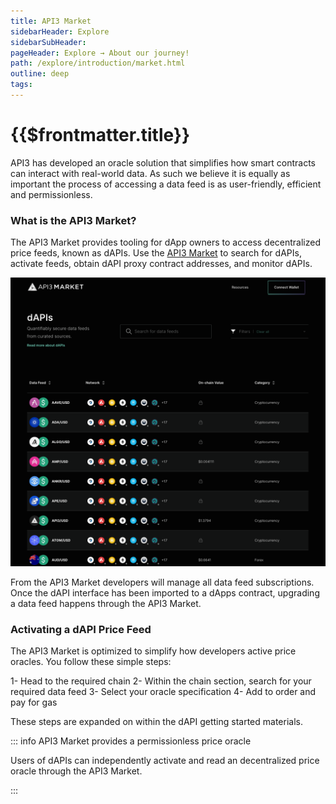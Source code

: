 ```yaml
---
title: API3 Market
sidebarHeader: Explore
sidebarSubHeader:
pageHeader: Explore → About our journey!
path: /explore/introduction/market.html
outline: deep
tags:
---
```


<PageHeader/>

<SearchHighlight/>

<FlexStartTag/>

# {{$frontmatter.title}}

API3 has developed an oracle solution that simplifies how smart contracts can
interact with real-world data. As such we believe it is equally as important the
process of accessing a data feed is as user-friendly, efficient and
permissionless.

### What is the API3 Market?

The API3 Market provides tooling for dApp owners to access decentralized price
feeds, known as dAPIs. Use the [API3 Market](https://market.api3.org) to search
for dAPIs, activate feeds, obtain dAPI proxy contract addresses, and monitor
dAPIs.

<img src="../assets/images/API3_market_march2023_v1.png" style="width:1200px">

From the API3 Market developers will manage all data feed subscriptions. Once
the dAPI interface has been imported to a dApps contract, upgrading a data feed
happens through the API3 Market.

### Activating a dAPI Price Feed

The API3 Market is optimized to simplify how developers active price oracles.
You follow these simple steps:

1- Head to the required chain 2- Within the chain section, search for your
required data feed 3- Select your oracle specification 4- Add to order and pay
for gas

These steps are expanded on within the dAPI getting started materials.

::: info API3 Market provides a permissionless price oracle

Users of dAPIs can independently activate and read an decentralized price oracle
through the API3 Market.

:::

<!--### Get started with self-funded dAPIs

Currently, self-funded dAPIs can be accessed through a quick and simple process:

1. Explore and select your data feed
2. Fund a sponsor wallet
3. Access data feed through a proxy

<img src="../assets/images/self_funded_market_process_notext.png" style="width:500px">

Self-funded data feeds are currently accessible at the
[API3 Market](https://market.api3.org), with managed data feeds launching in the
coming months.

While the API3 Market UI is intuitive, follow this
[simple guide](/guides/dapis/subscribing-self-funded-dapis/) to sponsor,
activate and read a self-funded dAPI.-->

<FlexEndTag/>
